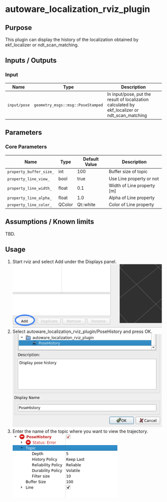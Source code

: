 # autoware_localization_rviz_plugin

## Purpose

This plugin can display the history of the localization obtained by ekf_localizer or ndt_scan_matching.

## Inputs / Outputs

### Input

| Name         | Type                              | Description                                                                                    |
| ------------ | --------------------------------- | ---------------------------------------------------------------------------------------------- |
| `input/pose` | `geometry_msgs::msg::PoseStamped` | In input/pose, put the result of localization calculated by ekf_localizer or ndt_scan_matching |

## Parameters

### Core Parameters

| Name                    | Type   | Default Value | Description                |
| ----------------------- | ------ | ------------- | -------------------------- |
| `property_buffer_size_` | int    | 100           | Buffer size of topic       |
| `property_line_view_`   | bool   | true          | Use Line property or not   |
| `property_line_width_`  | float  | 0.1           | Width of Line property [m] |
| `property_line_alpha_`  | float  | 1.0           | Alpha of Line property     |
| `property_line_color_`  | QColor | Qt::white     | Color of Line property     |

## Assumptions / Known limits

TBD.

## Usage

1. Start rviz and select Add under the Displays panel.
   ![select_add](./images/select_add.png)
2. Select autoware_localization_rviz_plugin/PoseHistory and press OK.
   ![select_localization_plugin](./images/select_localization_plugin.png)
3. Enter the name of the topic where you want to view the trajectory.
   ![select_topic_name](./images/select_topic_name.png)
